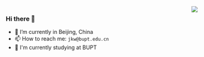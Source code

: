 <a href="#">
<img align="right" src="https://github-readme-stats.vercel.app/api?username=codecat0&show_icons=true&theme=shades-of-purple" /> 
</a>
                                                                                                                 
### Hi there 👋

- 🔭 I’m currently in Beijing, China
- 📫 How to reach me: `jkw@bupt.edu.cn`
- 🌱 I'm currently studying at BUPT

<!--
**Jnmz/Jnmz** is a ✨ _special_ ✨ repository because its `README.md` (this file) appears on your GitHub profile.

Here are some ideas to get you started:

- 🔭 I’m currently working on ...
- 🌱 I’m currently learning ...
- 👯 I’m looking to collaborate on ...
- 🤔 I’m looking for help with ...
- 💬 Ask me about ...
- 📫 How to reach me: ...
- 😄 Pronouns: ...
- ⚡ Fun fact: ...
-->
